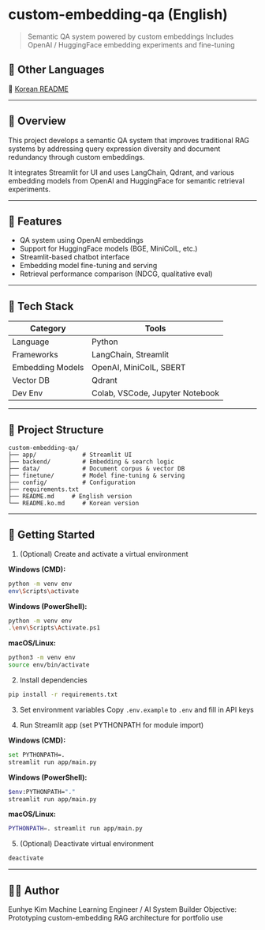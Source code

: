# custom-embedding-qa (English)

> Semantic QA system powered by custom embeddings
> Includes OpenAI / HuggingFace embedding experiments and fine-tuning

## 📘 Other Languages

📘 [Korean README](README.ko.md)

---

## 📌 Overview

This project develops a semantic QA system that improves traditional RAG systems by addressing query expression diversity and document redundancy through custom embeddings.

It integrates Streamlit for UI and uses LangChain, Qdrant, and various embedding models from OpenAI and HuggingFace for semantic retrieval experiments.

---

## 🤩 Features

* QA system using OpenAI embeddings
* Support for HuggingFace models (BGE, MiniCoIL, etc.)
* Streamlit-based chatbot interface
* Embedding model fine-tuning and serving
* Retrieval performance comparison (NDCG, qualitative eval)

---

## 💪 Tech Stack

| Category         | Tools                           |
| ---------------- | ------------------------------- |
| Language         | Python                          |
| Frameworks       | LangChain, Streamlit            |
| Embedding Models | OpenAI, MiniCoIL, SBERT         |
| Vector DB        | Qdrant                          |
| Dev Env          | Colab, VSCode, Jupyter Notebook |

---

## 📁 Project Structure

```
custom-embedding-qa/
├── app/             # Streamlit UI
├── backend/         # Embedding & search logic
├── data/            # Document corpus & vector DB
├── finetune/        # Model fine-tuning & serving
├── config/          # Configuration
├── requirements.txt
├── README.md     # English version
└── README.ko.md     # Korean version
```

---

## 🚀 Getting Started

1. (Optional) Create and activate a virtual environment

**Windows (CMD):**
```bash
python -m venv env
env\Scripts\activate
```
**Windows (PowerShell):**
```bash
python -m venv env
.\env\Scripts\Activate.ps1
```
**macOS/Linux:**
```bash
python3 -m venv env
source env/bin/activate
```

2. Install dependencies

```bash
pip install -r requirements.txt
```

3. Set environment variables
   Copy `.env.example` to `.env` and fill in API keys

4. Run Streamlit app (set PYTHONPATH for module import)

**Windows (CMD):**
```bash
set PYTHONPATH=.
streamlit run app/main.py
```
**Windows (PowerShell):**
```bash
$env:PYTHONPATH="."
streamlit run app/main.py
```
**macOS/Linux:**
```bash
PYTHONPATH=. streamlit run app/main.py
```

5. (Optional) Deactivate virtual environment
```bash
deactivate
```

---

## 👩‍💻 Author

Eunhye Kim
Machine Learning Engineer / AI System Builder
Objective: Prototyping custom-embedding RAG architecture for portfolio use


